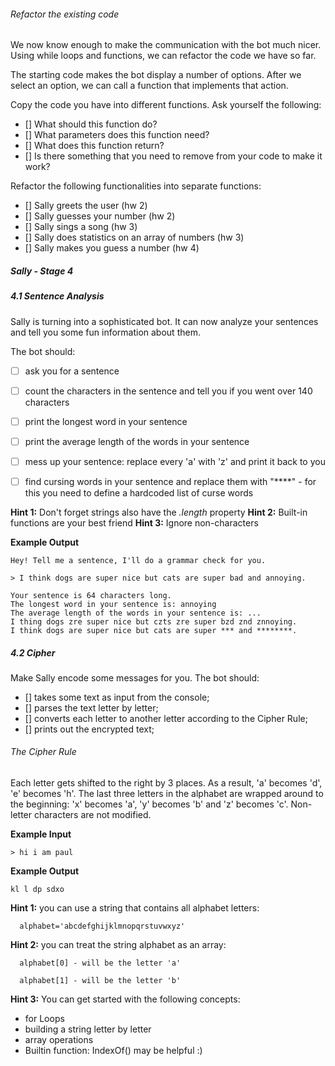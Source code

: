 ###### Refactor the existing code

We now know enough to make the communication with the bot much nicer. Using while loops and functions, we can refactor the code we have so far.

The starting code makes the bot display a number of options. After we select an option, we can call a function that implements that action.


Copy the code you have into different functions. Ask yourself the following:

- [] What should this function do?
- [] What parameters does this function need?
- [] What does this function return?
- [] Is there something that you need to remove from your code to make it work?

Refactor the following functionalities into separate functions:

- [] Sally greets the user (hw 2)
- [] Sally guesses your number (hw 2)
- [] Sally sings a song  (hw 3)
- [] Sally does statistics on an array of numbers (hw 3)
- [] Sally makes you guess a number   (hw 4)




##### Sally - Stage 4

##### 4.1 Sentence Analysis

Sally is turning into a sophisticated bot. It can now analyze your sentences and tell you some fun information about them.

The bot should:

- [ ] ask you for a sentence
- [ ] count the characters in the sentence and tell you if you went over 140 characters
- [ ] print the longest word in your sentence
- [ ] print the average length of the words in your sentence
- [ ] mess up your sentence: replace every 'a' with 'z' and print it back to you
- [ ] find cursing words in your sentence and replace them with "****" - for this you need to define a hardcoded list of curse words


**Hint 1:** Don't forget strings also have the *.length* property
**Hint 2:** Built-in functions are your best friend
**Hint 3:** Ignore non-characters

**Example Output**
```
Hey! Tell me a sentence, I'll do a grammar check for you.

> I think dogs are super nice but cats are super bad and annoying.

Your sentence is 64 characters long.
The longest word in your sentence is: annoying
The average length of the words in your sentence is: ...
I thing dogs zre super nice but czts zre super bzd znd znnoying.
I think dogs are super nice but cats are super *** and ********.
```


##### 4.2 Cipher

Make Sally encode some messages for you. The bot should:

- [] takes some text as input from the console;
- [] parses the text letter by letter;
- [] converts each letter to another letter according to the Cipher Rule;
- [] prints out the encrypted text;

###### The Cipher Rule

Each letter gets shifted to the right by 3 places. As a result, 'a' becomes 'd', 'e' becomes 'h'. The last three letters in the alphabet are wrapped around to the beginning: 'x' becomes 'a', 'y' becomes 'b' and 'z' becomes 'c'. Non-letter characters are not modified.



**Example Input**

```
> hi i am paul
```

**Example Output**

```
kl l dp sdxo
```

**Hint 1:** you can use a string that contains all alphabet letters:

      alphabet='abcdefghijklmnopqrstuvwxyz'

**Hint 2:** you can treat the string alphabet as an array:

      alphabet[0] - will be the letter 'a'

      alphabet[1] - will be the letter 'b'

**Hint 3:** You can get started with the following concepts:
- for Loops
- building a string letter by letter
- array operations
- Builtin function: IndexOf() may be helpful :)
